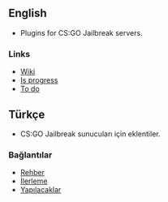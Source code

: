 ## English
- Plugins for CS:GO Jailbreak servers.

### Links
- [Wiki](https://github.com/SourcePawnX/CSGO-Jailbreak/wiki)
- [Is progress](https://github.com/SourcePawnX/CSGO-Jailbreak/blob/main/is_progress.md)
- [To do](https://github.com/SourcePawnX/CSGO-Jailbreak/blob/main/to_do.md)

## Türkçe
- CS:GO Jailbreak sunucuları için eklentiler.

### Bağlantılar
- [Rehber](https://github.com/SourcePawnX/CSGO-Jailbreak/wiki)
- [İlerleme](https://github.com/SourcePawnX/CSGO-Jailbreak/blob/main/is_progress.md)
- [Yapılacaklar](https://github.com/SourcePawnX/CSGO-Jailbreak/blob/main/to_do.md)

